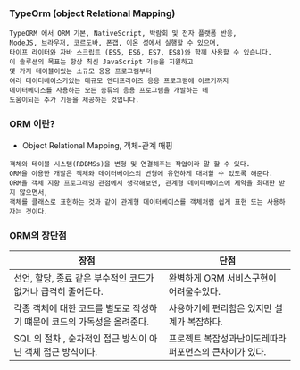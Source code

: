 ### TypeOrm (object Relational Mapping)
```text
TypeORM 에서 ORM 기본, NativeScript, 박람회 및 전자 플랫폼 반응, 
NodeJS, 브라우저, 코르도바, 폰갭, 이온 성에서 실행할 수 있으며, 
타이프 라이터와 자바 스크립트 (ES5, ES6, ES7, ES8)와 함께 사용할 수 있습니다.
이 솔루션의 목표는 항상 최신 JavaScript 기능을 지원하고 
몇 가지 테이블이있는 소규모 응용 프로그램부터 
여러 데이터베이스가있는 대규모 엔터프라이즈 응용 프로그램에 이르기까지 
데이터베이스를 사용하는 모든 종류의 응용 프로그램을 개발하는 데 
도움이되는 추가 기능을 제공하는 것입니다.
```

### ORM 이란?
* Object Relational Mapping, 객체-관계 매핑
```text
객체와 테이블 시스템(RDBMSs)을 변형 및 연결해주는 작업이라 말 할 수 있다. 
ORM을 이용한 개발은 객체와 데이터베이스의 변형에 유연하게 대처할 수 있도록 해준다. 
ORM을 객체 지향 프로그래밍 관점에서 생각해보면, 관계형 데이터베이스에 제약을 최대한 받지 않으면서, 
객체를 클래스로 표현하는 것과 같이 관계형 데이터베이스를 객체처럼 쉽게 표현 또는 사용하자는 것이다.
```

### ORM의 장단점
장점 | 단점 |
---- | ---- |  
선언, 할당, 종료 같은 부수적인 코드가 없거나 급격히 줄어든다. | 완벽하게 ORM 서비스구현이 어려울수있다. |
각종 객체에 대한 코드를 별도로 작성하기 떄문에 코드의 가독성을 올려준다. | 사용하기에 편리함은 있지만 설계가 복잡하다. |
SQL 의 절차 , 순차적인 접근 방식이 아닌 객체 접근 방식이다. | 프로젝트 복잡성과난이도레따라 퍼포먼스의 큰차이가 있다.


